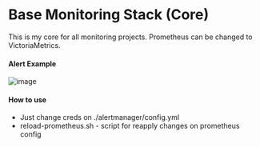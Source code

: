 # Base Monitoring Stack (Core)
This is my core for all monitoring projects. Prometheus can be changed to VictoriaMetrics.

#### Alert Example
![image](https://github.com/haosb/monitoring-stack/assets/114342765/672fee48-654f-415a-ac46-4533eb72eaf2)

#### How to use
- Just change creds on ./alertmanager/config.yml
- reload-prometheus.sh - script for reapply changes on prometheus config

